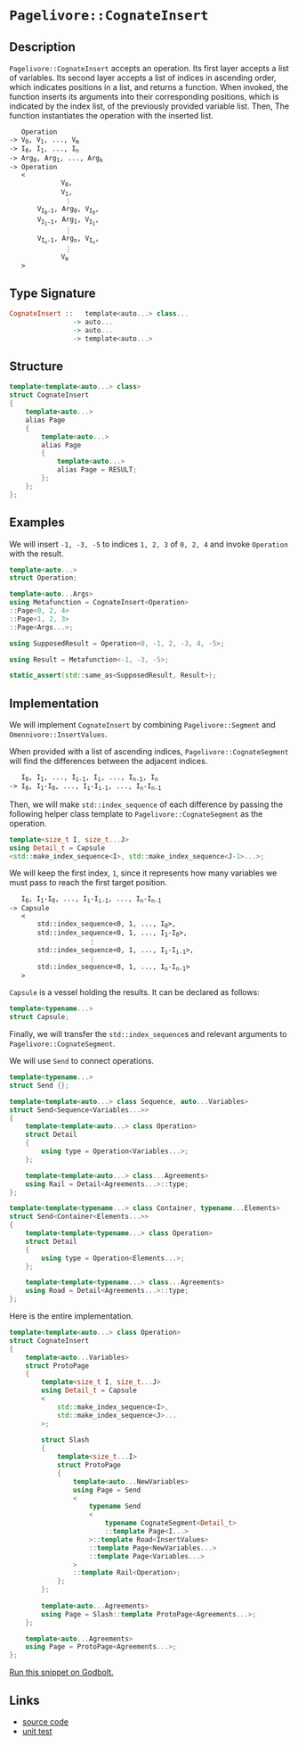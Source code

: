 <!-- Copyright 2024 Feng Mofan
SPDX-License-Identifier: Apache-2.0 -->

# `Pagelivore::CognateInsert`

## Description

`Pagelivore::CognateInsert` accepts an operation.
Its first layer accepts a list of variables.
Its second layer accepts a list of indices in ascending order, which indicates positions in a list, and returns a function.
When invoked, the function inserts its arguments into their corresponding positions, which is indicated by the index list, of the previously provided variable list.
Then, The function instantiates the operation with the inserted list.

<pre><code>   Operation
-> V<sub>0</sub>, V<sub>1</sub>, ..., V<sub>m</sub>
-> I<sub>0</sub>, I<sub>1</sub>, ..., I<sub>n</sub>
-> Arg<sub>0</sub>, Arg<sub>1</sub>, ..., Arg<sub>k</sub>
-> Operation
   <
             V<sub>0</sub>,
             V<sub>1</sub>,
              &vellip;
       V<sub>I<sub>0</sub>-1</sub>, Arg<sub>0</sub>, V<sub>I<sub>0</sub></sub>,
       V<sub>I<sub>1</sub>-1</sub>, Arg<sub>1</sub>, V<sub>I<sub>1</sub></sub>,
              &vellip;
       V<sub>I<sub>n</sub>-1</sub>, Arg<sub>n</sub>, V<sub>I<sub>n</sub></sub>,
              &vellip;
             V<sub>m</sub>
   ></code></pre>

## Type Signature

```Haskell
CognateInsert ::   template<auto...> class...
                -> auto...
                -> auto...
                -> template<auto...>
```

## Structure

```C++
template<template<auto...> class>
struct CognateInsert
{
    template<auto...>
    alias Page
    {
        template<auto...>
        alias Page
        {
            template<auto...>
            alias Page = RESULT;
        };
    };
};
```

## Examples

We will insert `-1, -3, -5` to indices `1, 2, 3` of `0, 2, 4` and invoke `Operation` with the result.

```C++
template<auto...>
struct Operation;

template<auto...Args>
using Metafunction = CognateInsert<Operation>
::Page<0, 2, 4>
::Page<1, 2, 3>
::Page<Args...>;

using SupposedResult = Operation<0, -1, 2, -3, 4, -5>;

using Result = Metafunction<-1, -3, -5>;

static_assert(std::same_as<SupposedResult, Result>);
```

## Implementation

We will implement `CognateInsert` by combining `Pagelivore::Segment` and `Omennivore::InsertValues`.

When provided with a list of ascending indices, `Pagelivore::CognateSegment` will find the differences between the adjacent indices.

<pre><code>   I<sub>0</sub>, I<sub>1</sub>, ..., I<sub>i-1</sub>, I<sub>i</sub>, ..., I<sub>n-1</sub>, I<sub>n</sub>
-> I<sub>0</sub>, I<sub>1</sub>-I<sub>0</sub>, ..., I<sub>i</sub>-I<sub>i-1</sub>, ..., I<sub>n</sub>-I<sub>n-1</sub></code></pre>

Then, we will make `std::index_sequence` of each difference by passing the following helper class template to `Pagelivore::CognateSegment` as the operation.

```C++
template<size_t I, size_t...J>
using Detail_t = Capsule
<std::make_index_sequence<I>, std::make_index_sequence<J-1>...>;
```

We will keep the first index, `1`, since it represents how many variables we must pass to reach the first target position.

<pre><code>   I<sub>0</sub>, I<sub>1</sub>-I<sub>0</sub>, ..., I<sub>i</sub>-I<sub>i-1</sub>, ..., I<sub>n</sub>-I<sub>n-1</sub>
-> Capsule
   <
       std::index_sequence&lt;0, 1, ..., I<sub>0</sub>&gt;,
       std::index_sequence&lt;0, 1, ..., I<sub>1</sub>-I<sub>0</sub>&gt;,
                    &vellip;
       std::index_sequence&lt;0, 1, ..., I<sub>i</sub>-I<sub>i-1</sub>&gt;,
                    &vellip;
       std::index_sequence&lt;0, 1, ..., I<sub>n</sub>-I<sub>n-1</sub>&gt;
   ></code></pre>

`Capsule` is a vessel holding the results. It can be declared as follows:

```C++
template<typename...>
struct Capsule;
```

Finally, we will transfer the `std::index_sequence`s and relevant arguments to `Pagelivore::CognateSegment`.

We will use `Send` to connect operations.

```C++
template<typename...>
struct Send {};

template<template<auto...> class Sequence, auto...Variables>
struct Send<Sequence<Variables...>>
{
    template<template<auto...> class Operation>
    struct Detail
    {
        using type = Operation<Variables...>;
    };

    template<template<auto...> class...Agreements>
    using Rail = Detail<Agreements...>::type;
};

template<template<typename...> class Container, typename...Elements>
struct Send<Container<Elements...>>
{
    template<template<typename...> class Operation>
    struct Detail
    {
        using type = Operation<Elements...>;
    };

    template<template<typename...> class...Agreements>
    using Road = Detail<Agreements...>::type;
};
```

Here is the entire implementation.

```C++
template<template<auto...> class Operation>
struct CognateInsert
{
    template<auto...Variables>
    struct ProtoPage
    {
        template<size_t I, size_t...J>
        using Detail_t = Capsule
        <
            std::make_index_sequence<I>,
            std::make_index_sequence<J>...
        >;
        
        struct Slash
        {
            template<size_t...I>
            struct ProtoPage
            {
                template<auto...NewVariables>
                using Page = Send
                <
                    typename Send
                    <
                        typename CognateSegment<Detail_t>
                        ::template Page<I...>
                    >::template Road<InsertValues>
                    ::template Page<NewVariables...>
                    ::template Page<Variables...>
                >
                ::template Rail<Operation>;
            };
        };
        
        template<auto...Agreements>
        using Page = Slash::template ProtoPage<Agreements...>;
    };

    template<auto...Agreements>
    using Page = ProtoPage<Agreements...>;
};
```

[Run this snippet on Godbolt.](https://godbolt.org/#z:OYLghAFBqd5QCxAYwPYBMCmBRdBLAF1QCcAaPECAMzwBtMA7AQwFtMQByARg9KtQYEAysib0QXACx8BBAKoBnTAAUAHpwAMvAFYTStJg1DIApACYAQuYukl9ZATwDKjdAGFUtAK4sGIAKwAzKSuADJ4DJgAcj4ARpjEIGYAnMEADqgKhE4MHt6%2BehlZjgLhkTEs8YlmABwatpj2JQxCBEzEBHk%2BfkENTTmt7QRl0XEJSam2bR1dBVxTQyMVVUl1AJS2qF7EyOwc5oERyN5YANQmgW5ejrSEAJ4X2CYaAIIHRyeY55fICgToWCoj2ebzMhwYxy8ZwubgIdzSmAA%2BgRiExCApga8QQB6ABU%2BNxp2wqgIrgAYsRZKcCbjsSDSSw0gZSTC4QjmGwAHTczEvP7ELwOIkk8mUwTnADsVglABELlYsa8GUymCzLsrmZgYUxrqhuZzHqdjkwFApTkJMABHLyMXakU46oj6gBq7TwTFi9AxgSer35goIwtJDHQFNkMIt1ttWsuruI7s9mAU%2BuBPpBJilINO2dOGtVMbcjr13KimAA7nGE17eTnTl4skZTsomMAvhcZearTaIQXSxW3R6vfr7ZXB0mU2nAgq3rL5enXniCacALICVBEBh3akEulKzCMzXa3WnUeJ3n%2BoWrhjrgQPLFS05/VV4ZBGgR/TCqNLEB3HgBuYg2pKFinvQGZylOkoQdOOI0k2xCYDQqjbviu4vHmaqwvCjCsJg9pZAAXkiBC8mgPZpIGygIUh3wdiiNpzoqLyLvi5oINcBD0ChtL0vuKqYUWE6%2Bny9FCkI7EEJxMYwQucEAJIMEoHSut4SbcWhGEFmyOFcjyaZ%2BqJgYKUpBAqTaZoZtK0HzsxcEWCaXyFko6m8Qe%2BZHk63JyeehmnMZCSmYBSYwn86AgCAERYKoiJKFGPYwnJQm8pZWY5ppHmoKcfagXhv6eQa%2BkvLWF6UZSRDNq2qXZilry1rW6W1XV1WXFVTU5ti2KnAA6l89ZtgAbBoVGIXgqgJY8KaDbmmWMD4CT5ucg1hoIAAq7StgQGKDQajVtTmw1IeNPr6stBBrcQG0KKQrV7dpHKYPq9nIAA1udl03TmNZtU%2BjivmRH4AbQeWZXg6B3LQEBrB92YdYtGjZQOZ5TXgZoRNomAOJg6CnBEuYIF8CEENsDC5thO1FW1sNROuXwEAgqpw%2BJHFgcjqOKW0gjuqS2OxFugPmdDpyw5%2BKJMJj2NUJSLB47TfGaqcaTtLhpLEMmguwytCAozjZrxKIfWnGWXxlnQQOKy9pyYH%2BCR84jYG7XVsMREQcNXjem4mNtgsALSGkzkn2xTTUwoLtanW9mCbeF/MPdy10O3tCPxmO8dB3tpxPa962Rwo0dBSmCefZOMlp/VcvuZcgnci8wAIfujCbV9TX1hEwBNi2baBB2WDHNpECg%2BDMJuxuDyXDXddsII3rYEJkNQ1OrXgYxbwO%2Blle6vq4%2BYPXU9N3WDZtxVncdlRN5HzCW875tSUL/e1lMWvhYb159pV5yABSPkCkK/nKUF3puFCuFSKn4YpdmjAlIS%2BF/jAJDKA2K3ZdgwnfjfYSNU06PyLKcMkeBVYECTlWXKWCLRkXQAQlOwMkoOxKvBM%2BHdF6ZkLtmBqpci5uFDu1TqPV94DSGtRUaR0Z48imi7WabBUSkjhuHbOjcvZMLqgdARlxvLHW5NIi6OdU7p04d1XqzlPZ8JGmNS4n9VEGhEZlYAmUxaUlNDLU4%2BAnzxXkbWWG8QCBG0YLmMsmVpiXXJto7MijjFuFMUIzky5QboHoBHTaWjAl3Vwo9MWWcNGN3kXvYqbRfpvnZlbMQwMcZgwhlDeRvsfRsWZlqDJLUXE5nUZdPOqlhwcOzDgvB5DEzxO0ZEgEMSZG5xADHFpdTswkIEGQ8sOVunp0zrEwZwyeQ1KeLfFerDmHlwEs/Tkl9J6N0KntFujYj60QcRjWgfcB60CHmuEeF9a7bz2dPWeax57TlrEvVZrVMHbN2Q3aerUjmHw7qc0%2B5V6FjweVfZMekVkwVnF82SS4ABKGNthZGtqcJyXwaQaU2QWN%2BclX7bPfvaRJulOQAHk6YJEjIg4KhUaG/0CqpABQCIpwOiggiByioGPhgRyqKYC4pIJMXy6l%2BNiB0ujDCgqaDGEYPxRlbBuC/idPoMSl24yQzqqIdsiVCRdUAuob5MFqBz4O3QbdJVNT2GjKFlwvRvDgmCMmhoaalsGBzQkbwhpOcDEBMCS65RE01FijOgMmZe1YbcINgY4NoTQ3mPdS7KxDpkC2LNDShxKMOZIPtW4yOniSYeN8QMwN2iE1hP1L06JmB5lRrauS2OnI5kDMFpknMP0Xy5IBgUrBVzIY%2B0NMSYMoZw0dtqesuqza/KKQCmZBlbgDVSvAT2WVnamrhU0u3SqlwV1GqodO2s278W7oLG2tJCz86wsncJPap63KSItdOkO9q/VRyGTezkjamrtLVVMu2eFWkriif0q9TSbQjOPTmbVkz%2BzJzPMs5egsfn5T%2BbvA5bUgXntOT3C52F%2B7FJudeO5kKJ7/KTY8Oey8PkIpLmXJ9BLflQqeXvHDJz2y0PBXutwGHr63q%2BfRmyLFCSFjSAoLwXFcWuX4lpbC90j00PE5JsCiLbJLgtCGFye4mOsgU0k29Blv6Bi09jFKwmH5KvVNZp%2B%2BVDTGjsdKnsmriychysakSJnOwhgjGu0VbgPOoPTAqxjcnWS2bfg5gwdjKUIgkTkPeNCZSRzRNcy1oXsMH1JgiU5cX5rNBhEFwT7zPqWbWWFw8Nm9Pr3sxUxzsr%2BOedrDh5FaXTkpbaHQe5FGp5CW3dhFD5XZNVdhLZ5tQkjQxbNB4QQaJIhkByzpFt2B6BscZb5MzMJZtdYWzCVb0Lgv3lKxsmrY2zsTdhVNk0Zp8sJYEEl3ynW0sMJO3VHD2k8vxefA9y4B2nk3ze58hjaVxvjYMxS6LN3N6sco1h7MrXUBMHM13U4z3uvkcef8/rIBtJDfvms0TpwVrwhfGIZQqA0g6fQpF7ZX8AzE9J6IWgFOqcWYJyNiudnMr/pIht7zJO0hk5Z5TmEvPkqZYR9lz7XH/ZSRDsXELHPdPhdqzz1VBBXOdlIfToUgvhes7Fxr%2B0cGJdvY%2B9hU5cu1NuHF4ru%2BKGVejawbzrXcHXP6hXZ5mh%2BvmeG8uK77XEz7Re6PVanMFuESL1R6O0U4Z1QQ6%2BL78nov900tVjjvH8PTiPrk%2Beo3eCTcYwmameFyuNOsQ8MAZgpILTAD2dTx%2BaG3NQ9i99wr/OGdV5r5gOveyQtvcfoRYifl8J4CIsifUYTWrJdS91jLb3Ktc%2BH5P7kABpTdpwELWlwWpCAKYzD9XMP1CAa/vhuFOO/V5gscMAAkomMGRF9griXlH2nft7NfgOGHl6X1s9DsOmG96Ee2WnGqOW2Ce7IuEjOQufuqefGgBAmcqA2Ue2eue8sbWGObg6O1ymOh2sK6BC09%2BAIj%2BfOcKImnUCk%2BAuwZoogJMYgCgmU8QCsN2WM%2B8rccM7KICXK/mWociiqF2iej23mxBWAJM7OjuAhqugC4%2BI%2BRKj4shq%2BH8whDOohjAIUAq3Bwq9KCU7%2BR2ac4eTUQ%2BihBA%2BoG%2B2etY2%2BXgu%2BZo%2B%2BPIh%2Bx%2Bp%2B5%2Bl%2B1%2B8iOGOBT%2BXGd2P2DAuhl%2Bn%2B3%2BTEhy0ulusurg%2BmUBbAMBBu8B8hKCBBuOg2FhOYhBkimBuB2Bc%2BtAyIpeP%2Bkhf%2B8mkRLaTW7G2Wq4tAKOHYahvheBAOCRWeZekhRO3e%2BYzKjeYOZ2UW9W02pw3hHewkymqA1erR86HQA%2B3ytO%2BUHmKhQoZqL6dGi%2BoOZ2K%2BRkY%2BE%2Bph3I0%2Bbh2WHhgYXGKmUm1Sr6U6gS/KYUIALATAz0SIWh3K8UIaPov6dU7Klx1xiItxvByCVGyGqye0gsNCQgMWCAHaku6cxh6x%2BoKiwB2iNCcx9C9qhhpxuYkxbmRqm%2BwRHBYBHYW29qHyJxSJRhiePm6AIGfx%2BJBJt0RJLRtemA9eDcMIux6JFJqRXw58vKRmMG2ijwLJpwyKSOJJyioxLKAsyRBJPJbJbgh6HJFJdU4pEKgWQGG6op6cTJW6uOZ66RMIfRr%2B5BCJ5Wfx%2BpbUqGKJMOvW%2By0J72oBIKsuQJ4pZU5q8pTWgRBhw2q8Jp1ciBzWIBmJ1pqOcJvGTpJWSuTRNIoZYZaEROK0SYm01OomYZoZaE6YYIHwUIncVwNw9wyUTuXOXRAxvk2pv2Jczem8F0nmOGy4qWVAXgEIzQpy1JmAzKWp7eOpII4UEp9QpwZg9okgvIbZ8p8wnZ9ogQvZIAEpLwpZzpIIOGQgXgaQRQWMqKqmexqOBZNRbgHZ3sA5XZpw3swQpw0gO5/guRTErWSYUmy5HYFZbQVZNZr%2Bbgm59ou5j5R59uay3ayAiIrBHQEA7KCguEn5ACM5c5mQC5Z5Fy9oi555jwbyHAGwtAnA/gvAfgHAWgpAqAnA7Clg1gj4WwOwbYYIPApABAmgsFGwz0AQZgnIEoZgkgNQNQ/gGgyQ/gZgGg/UNQwQ8FHAkgvALAEgGg9QyFqF6FHAvAuc9QxFKFsFpAcAsAMAiAIAWwBAaQ1w5AlAaAjIdAhquEnAqgNQ/U3s/UkgpwwAyAr4UgnIZgvAWMhAJAoMeg/AggIgYg7AUgMgggigKg6gklpAug8wZYqIaQnAPAcFCFSFJFaFnAlK1wylgYqAVApwul%2Blhlxlplpw5lZgpwEAHgGl9AP4BwXAawvAElWgGwEASA6lQuuVqlEAFVmliQwAUgXZNAFyCQucEAsQ4VsQEQ7QdwQVvAXVzAxAdwlKsQ6MDgfVpA6leylKDAtAvV3lWAsQXgwAhYtAtAuc3AvAWAlxRg4gC1u%2BDgeA1sG1qFn4aKpIE1zsjQ4VtwsQqIQ1HgWA4VKIeAvFm1pA1sxAsQIFKWO1wAtwRgJFGwVABgwACgzoeA5Y%2BWyFhFDlwgzOLl0gcNHlag4Vvl%2Bghgxg1g1g%2BgeAsQuckAGwlOzQG13soU7YpgWFlgLFvAqAn18YWABNkMfQGMzQLgIYswfg8wYQEQowlQ4w8wRQ2QAgnNhQmQwtDASwYwiQ8wdgrNAw0wnQng3Qegcth1AggwHQUt/NMtCwMwytcwetwwvNywAtGwjB2wuwEgIVHAiFpAgltNnACVelBlRlJlZlkgFlmVuANleVBFhVRFQNGw%2BMyO4wzN5FkggQnIqQEokgGgkgNFg0Gg/g/UyQ%2BgnA3FpAvFgQXAnI/UXAbFyQNQBd/gkgXA/gqQ/U9t4VwlolIA4lQN0lclZVCl0VKlFANVqAOVWlbAnA7QLAf4Eo3sTA12jYXAyQnIudp1%2BARADN9lsgTl4grlyNSgqN3lugXZ/lTAgVm1NtdtDtEVHAUVSl1wpwcVDoxAA9Q9I9xoY9E9U9mV2VlVCQ5wYIZgAdxVUlLdtVVVHdP94w/dg93st9DVyQXA9QzVKsbVHV3lA1PVE1cDQ1I1Y1ElhFU1DcM1c14Vi1y1q161E121mNe1qF%2BACEh1x14VZ1yA1wewhFV1nFqFt191dwj1ewqFL1b1hFn131Sgv1RDrcjdINLY4NkNZY0NE1cNi9iNbl8gq9XlqFG9GNgNlNVglguN%2BN8ARNFEOQpN5NXcKj1gNNaF9NoMSYmjLN6tfgEArgot3NIY2tKwgt4tzQtjpAQtzQDjAtFjzQmtSt%2BQXN3jCtiwJt0tqtitrjT4WtITOt1tmwltLle9YV3lwlF9V9w9o9bc49k9nI7qEAPts9r9OdH9QdpAIdWAiQzNnFmd2dE98dEoFdEoEogQCdkghl8wB9tdtg9dgdklpVzdSAilMV1V/9xAUQ2lHA/dyVLACgf4r4f4WTmofwVlM9tlYU8wkjCNEgSNsgKN8jOgIAwQW9O9wV6dttSTQlkVbdsV8VkzRl0zszpw8zE9izgYWVXdz9ftgQgQxTvT0l5V7zdVwzALuVQyyAc5iITziILzn5l9hlfAdAUDlAMDqFiD81hFqLyDrNE16DggmD81JDmAS1K1Yg%2BD71hDu1bDW1B1jgFD3lVDNDl1gg113lTDPVrDz18YnDvA3DP1%2B4/DgNvzQjYNENUN7IEjC9mzy9OzcjaNBzSjWNVNNgt1TNWjJNnA2IQCBj1NQlJjjN5jatbN1jHNBtATPN5QoTTjxQOQrj7jOQnjutBrQT%2Bt/jqtjQ8tGtit9rYTQwETnr0Tjj5tuFVtBVpz%2B9NdTttzpw9zczCz%2BYfw3tKznzBVRVJTZTYdNt1TEwnIXz/gDFZd/FXzEobF1dyTnAddDdvTZFIAkgEoFl9TXAUgyQdTqQXAEopzgQ5zjtIlPTJVNtllJbFz3bn9ryH1rVOQ1bQAA%3D%3D)

## Links

- [source code](../../../../conceptrodon/descend/descend/pagelivore/cognate_insert.hpp)
- [unit test](../../../../tests/unit/metafunctions/pagelivore/cognate_insert.test.hpp)
